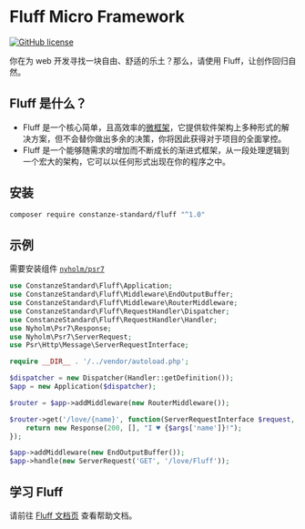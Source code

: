 # Fluff Micro Framework

[![GitHub license](https://img.shields.io/badge/license-Apache%202-blue)](https://github.com/constanze-standard/request-handler/blob/master/LICENSE)

你在为 web 开发寻找一块自由、舒适的乐土？那么，请使用 Fluff，让创作回归自然。

## Fluff 是什么？
- Fluff 是一个核心简单，且高效率的[微框架](https://en.wikipedia.org/wiki/Microframework)，它提供软件架构上多种形式的解决方案，但不会替你做出多余的决策，你将因此获得对于项目的全面掌控。
- Fluff 是一个能够随需求的增加而不断成长的渐进式框架，从一段处理逻辑到一个宏大的架构，它可以以任何形式出现在你的程序之中。

## 安装
```bash
composer require constanze-standard/fluff "^1.0"
```

## 示例
需要安装组件 [`nyholm/psr7`](https://github.com/Nyholm/psr7)
```php
use ConstanzeStandard\Fluff\Application;
use ConstanzeStandard\Fluff\Middleware\EndOutputBuffer;
use ConstanzeStandard\Fluff\Middleware\RouterMiddleware;
use ConstanzeStandard\Fluff\RequestHandler\Dispatcher;
use ConstanzeStandard\Fluff\RequestHandler\Handler;
use Nyholm\Psr7\Response;
use Nyholm\Psr7\ServerRequest;
use Psr\Http\Message\ServerRequestInterface;

require __DIR__ . '/../vendor/autoload.php';

$dispatcher = new Dispatcher(Handler::getDefinition());
$app = new Application($dispatcher);

$router = $app->addMiddleware(new RouterMiddleware());

$router->get('/love/{name}', function(ServerRequestInterface $request, $args) {
    return new Response(200, [], "I ♥ {$args['name']}!");
});

$app->addMiddleware(new EndOutputBuffer());
$app->handle(new ServerRequest('GET', '/love/Fluff'));
```

## 学习 Fluff
请前往 [Fluff 文档页](https://constanze-standard.github.io/fluff-framework-documentation/) 查看帮助文档。
